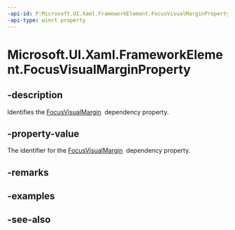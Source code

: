 ```yaml
---
-api-id: P:Microsoft.UI.Xaml.FrameworkElement.FocusVisualMarginProperty
-api-type: winrt property
---
```


<!-- Property syntax
public Microsoft.UI.Xaml.DependencyProperty FocusVisualMarginProperty { get; }
-->

# Microsoft.UI.Xaml.FrameworkElement.FocusVisualMarginProperty

## -description

Identifies the [FocusVisualMargin](frameworkelement_focusvisualmargin.md)  dependency property.

## -property-value

The identifier for the [FocusVisualMargin](frameworkelement_focusvisualmargin.md)  dependency property.

## -remarks

## -examples

## -see-also
